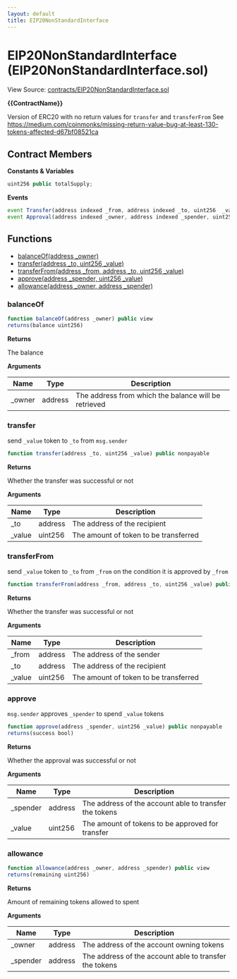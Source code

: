 ```yaml
---
layout: default
title: EIP20NonStandardInterface
---
```


# EIP20NonStandardInterface (EIP20NonStandardInterface.sol)

View Source: [contracts/EIP20NonStandardInterface.sol](../contracts/EIP20NonStandardInterface.sol)

**{{ContractName}}**

Version of ERC20 with no return values for `transfer` and `transferFrom`
See https://medium.com/coinmonks/missing-return-value-bug-at-least-130-tokens-affected-d67bf08521ca

## Contract Members
**Constants & Variables**

```js
uint256 public totalSupply;

```

**Events**

```js
event Transfer(address indexed _from, address indexed _to, uint256  _value);
event Approval(address indexed _owner, address indexed _spender, uint256  _value);
```

## Functions

- [balanceOf(address _owner)](#balanceof)
- [transfer(address _to, uint256 _value)](#transfer)
- [transferFrom(address _from, address _to, uint256 _value)](#transferfrom)
- [approve(address _spender, uint256 _value)](#approve)
- [allowance(address _owner, address _spender)](#allowance)

### balanceOf

```js
function balanceOf(address _owner) public view
returns(balance uint256)
```

**Returns**

The balance

**Arguments**

| Name        | Type           | Description  |
| ------------- |------------- | -----|
| _owner | address | The address from which the balance will be retrieved | 

### transfer

send `_value` token to `_to` from `msg.sender`

```js
function transfer(address _to, uint256 _value) public nonpayable
```

**Returns**

Whether the transfer was successful or not

**Arguments**

| Name        | Type           | Description  |
| ------------- |------------- | -----|
| _to | address | The address of the recipient | 
| _value | uint256 | The amount of token to be transferred | 

### transferFrom

send `_value` token to `_to` from `_from` on the condition it is approved by `_from`

```js
function transferFrom(address _from, address _to, uint256 _value) public nonpayable
```

**Returns**

Whether the transfer was successful or not

**Arguments**

| Name        | Type           | Description  |
| ------------- |------------- | -----|
| _from | address | The address of the sender | 
| _to | address | The address of the recipient | 
| _value | uint256 | The amount of token to be transferred | 

### approve

`msg.sender` approves `_spender` to spend `_value` tokens

```js
function approve(address _spender, uint256 _value) public nonpayable
returns(success bool)
```

**Returns**

Whether the approval was successful or not

**Arguments**

| Name        | Type           | Description  |
| ------------- |------------- | -----|
| _spender | address | The address of the account able to transfer the tokens | 
| _value | uint256 | The amount of tokens to be approved for transfer | 

### allowance

```js
function allowance(address _owner, address _spender) public view
returns(remaining uint256)
```

**Returns**

Amount of remaining tokens allowed to spent

**Arguments**

| Name        | Type           | Description  |
| ------------- |------------- | -----|
| _owner | address | The address of the account owning tokens | 
| _spender | address | The address of the account able to transfer the tokens | 

